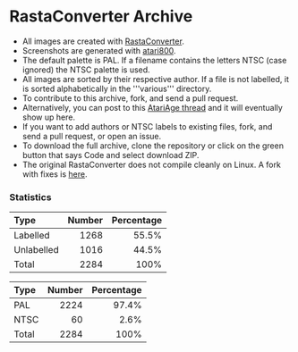 # RastaConverter Archive

* All images are created with [RastaConverter](https://github.com/ilmenit/RastaConverter).
* Screenshots are generated with [atari800](https://github.com/atari800/atari800).
* The default palette is PAL. If a filename contains the letters NTSC (case ignored) the NTSC palette is used.
* All images are sorted by their respective author. If a file is not labelled, it is sorted alphabetically in the '''various''' directory.
* To contribute to this archive, fork, and send a pull request.
* Alternatively, you can post to this [AtariAge thread](https://forums.atariage.com/topic/200118-images-generated-by-rastaconverter/) and it will eventually show up here.
* If you want to add authors or NTSC labels to existing files, fork, and send a pull request, or open an issue.
* To download the full archive, clone the repository or click on the green button that says Code and select download ZIP.
* The original RastaConverter does not compile cleanly on Linux. A fork with fixes is [here](https://github.com/ivop/RastaConverter).

### Statistics

| Type | Number | Percentage |
| :--- | ---: | ---: |
| Labelled | 1268 | 55.5% |
| Unlabelled | 1016 | 44.5% |
| Total | 2284 | 100% |

| Type | Number | Percentage |
| :--- | ---: | ---: |
| PAL | 2224 | 97.4% |
| NTSC | 60 | 2.6% |
| Total | 2284 | 100% |
